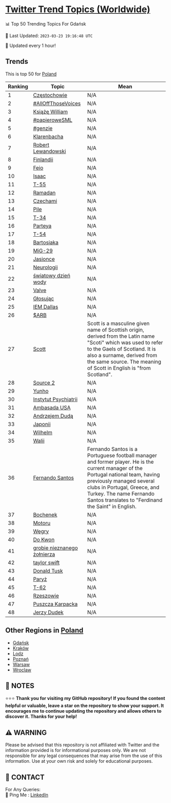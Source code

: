 [Twitter Trend Topics (Worldwide)](https://github.com/ErcinDedeoglu/Twitter-Trend-Topics)
==========


📊 Top 50 Trending Topics For Gdańsk

📆 Last Updated: `2023-03-23 19:16:48 UTC`

🔧 Updated every 1 hour!


## Trends

This is top 50 for [Poland](</Poland>)

| Ranking | Topic | Mean |
| ------- | ------------ | ------------ |
| 1 | [Częstochowie](http://twitter.com/search?q=Cz%c4%99stochowie) | N/A |
| 2 | [#AllOffThoseVoices](http://twitter.com/search?q=%23AllOffThoseVoices) | N/A |
| 3 | [Książę William](http://twitter.com/search?q=Ksi%c4%85%c5%bc%c4%99+William) | N/A |
| 4 | [#papieroweSML](http://twitter.com/search?q=%23papieroweSML) | N/A |
| 5 | [#genzie](http://twitter.com/search?q=%23genzie) | N/A |
| 6 | [Klarenbacha](http://twitter.com/search?q=Klarenbacha) | N/A |
| 7 | [Robert Lewandowski](http://twitter.com/search?q=Robert+Lewandowski) | N/A |
| 8 | [Finlandii](http://twitter.com/search?q=Finlandii) | N/A |
| 9 | [Feio](http://twitter.com/search?q=Feio) | N/A |
| 10 | [Isaac](http://twitter.com/search?q=Isaac) | N/A |
| 11 | [T-55](http://twitter.com/search?q=T-55) | N/A |
| 12 | [Ramadan](http://twitter.com/search?q=Ramadan) | N/A |
| 13 | [Czechami](http://twitter.com/search?q=Czechami) | N/A |
| 14 | [Pile](http://twitter.com/search?q=Pile) | N/A |
| 15 | [T-34](http://twitter.com/search?q=T-34) | N/A |
| 16 | [Parteya](http://twitter.com/search?q=Parteya) | N/A |
| 17 | [T-54](http://twitter.com/search?q=T-54) | N/A |
| 18 | [Bartosiaka](http://twitter.com/search?q=Bartosiaka) | N/A |
| 19 | [MiG-29](http://twitter.com/search?q=MiG-29) | N/A |
| 20 | [Jasionce](http://twitter.com/search?q=Jasionce) | N/A |
| 21 | [Neurologii](http://twitter.com/search?q=Neurologii) | N/A |
| 22 | [światowy dzień wody](http://twitter.com/search?q=%c5%9bwiatowy+dzie%c5%84+wody) | N/A |
| 23 | [Valve](http://twitter.com/search?q=Valve) | N/A |
| 24 | [Głosując](http://twitter.com/search?q=G%c5%82osuj%c4%85c) | N/A |
| 25 | [IEM Dallas](http://twitter.com/search?q=IEM+Dallas) | N/A |
| 26 | [$ARB](http://twitter.com/search?q=%24ARB) | N/A |
| 27 | [Scott](http://twitter.com/search?q=Scott) | Scott is a masculine given name of Scottish origin, derived from the Latin name "Scoti" which was used to refer to the Gaels of Scotland. It is also a surname, derived from the same source. The meaning of Scott in English is "from Scotland". |
| 28 | [Source 2](http://twitter.com/search?q=Source+2) | N/A |
| 29 | [Yunho](http://twitter.com/search?q=Yunho) | N/A |
| 30 | [Instytut Psychiatrii](http://twitter.com/search?q=Instytut+Psychiatrii) | N/A |
| 31 | [Ambasada USA](http://twitter.com/search?q=Ambasada+USA) | N/A |
| 32 | [Andrzejem Dudą](http://twitter.com/search?q=Andrzejem+Dud%c4%85) | N/A |
| 33 | [Japonii](http://twitter.com/search?q=Japonii) | N/A |
| 34 | [Wilhelm](http://twitter.com/search?q=Wilhelm) | N/A |
| 35 | [Walii](http://twitter.com/search?q=Walii) | N/A |
| 36 | [Fernando Santos](http://twitter.com/search?q=Fernando+Santos) | Fernando Santos is a Portuguese football manager and former player. He is the current manager of the Portugal national team, having previously managed several clubs in Portugal, Greece, and Turkey. The name Fernando Santos translates to "Ferdinand the Saint" in English. |
| 37 | [Bochenek](http://twitter.com/search?q=Bochenek) | N/A |
| 38 | [Motoru](http://twitter.com/search?q=Motoru) | N/A |
| 39 | [Węgry](http://twitter.com/search?q=W%c4%99gry) | N/A |
| 40 | [Do Kwon](http://twitter.com/search?q=Do+Kwon) | N/A |
| 41 | [grobie nieznanego żołnierza](http://twitter.com/search?q=grobie+nieznanego+%c5%bco%c5%82nierza) | N/A |
| 42 | [taylor swift](http://twitter.com/search?q=taylor+swift) | N/A |
| 43 | [Donald Tusk](http://twitter.com/search?q=Donald+Tusk) | N/A |
| 44 | [Paryż](http://twitter.com/search?q=Pary%c5%bc) | N/A |
| 45 | [T-62](http://twitter.com/search?q=T-62) | N/A |
| 46 | [Rzeszowie](http://twitter.com/search?q=Rzeszowie) | N/A |
| 47 | [Puszcza Karpacka](http://twitter.com/search?q=Puszcza+Karpacka) | N/A |
| 48 | [Jerzy Dudek](http://twitter.com/search?q=Jerzy+Dudek) | N/A |



## Other Regions in [Poland](</Poland>)

* [Gdańsk](</Poland/Gdańsk.md>)
* [Kraków](</Poland/Kraków.md>)
* [Lodz](</Poland/Lodz.md>)
* [Poznań](</Poland/Poznań.md>)
* [Warsaw](</Poland/Warsaw.md>)
* [Wroclaw](</Poland/Wroclaw.md>)



## 📝 NOTES

⭐⭐⭐ **Thank you for visiting my GitHub repository! If you found the content helpful or valuable, leave a star on the repository to show your support. It encourages me to continue updating the repository and allows others to discover it. Thanks for your help!**


## ⚠️ WARNING

Please be advised that this repository is not affiliated with Twitter and the information provided is for informational purposes only. We are not responsible for any legal consequences that may arise from the use of this information. Use at your own risk and solely for educational purposes.


## 📨 CONTACT

 For Any Queries:  
            🏓 Ping Me : [LinkedIn](https://www.linkedin.com/in/ercindedeoglu/)
